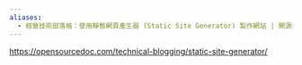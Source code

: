 ```yaml
---
aliases:
  - 經營技術部落格：使用靜態網頁產生器 (Static Site Generator) 製作網站 | 開源技術教學網
---
```


https://opensourcedoc.com/technical-blogging/static-site-generator/